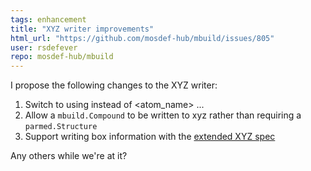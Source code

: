 ```yaml
---
tags: enhancement
title: "XYZ writer improvements"
html_url: "https://github.com/mosdef-hub/mbuild/issues/805"
user: rsdefever
repo: mosdef-hub/mbuild
---
```


I propose the following changes to the XYZ writer:

1. Switch to using <element> <x> <y> <z> instead of <atom_name> ... 
2. Allow a `mbuild.Compound` to be written to xyz rather than requiring a `parmed.Structure`
3. Support writing box information with the [extended XYZ spec](https://web.archive.org/web/20190811094343/https://libatoms.github.io/QUIP/io.html#extendedxyz)

Any others while we're at it? 
